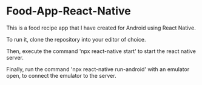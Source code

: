 # Food-App-React-Native
This is a food recipe app that I have created for Android using React Native. 

To run it, clone the repository into your editor of choice. 

Then, execute the command 'npx react-native start' to start the react native server.

Finally, run the command 'npx react-native run-android' with an emulator open, to connect the emulator to the server.
